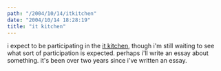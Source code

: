 ```yaml
---
path: "/2004/10/14/itkitchen" 
date: "2004/10/14 18:28:19" 
title: "it kitchen" 
---
```

<p>i expect to be participating in the <a href="http://itkitchen.info/">it kitchen</a>, though i'm still waiting to see what sort of participation is expected. perhaps i'll write an essay about something. it's been over two years since i've written an essay.</p>